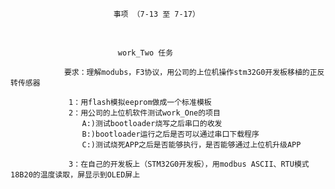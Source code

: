 
                           事项 （7-13 至 7-17）


​                                              

                            work_Two 任务
                
                要求：理解modubs，F3协议，用公司的上位机操作stm32G0开发板移植的正反转传感器
                                     
                 1：用flash模拟eeprom做成一个标准模板
                 2：用公司的上位机软件测试work_One的项目
                    A:)测试bootloader烧写之后串口的收发
                    B:)bootloader运行之后是否可以通过串口下载程序
                    C:)测试烧死APP之后是否能够执行，是否能够通过上位机升级APP
                          
                 3：在自己的开发板上（STM32G0开发板），用modbus ASCII、RTU模式18B20的温度读取，屏显示到OLED屏上


​              

